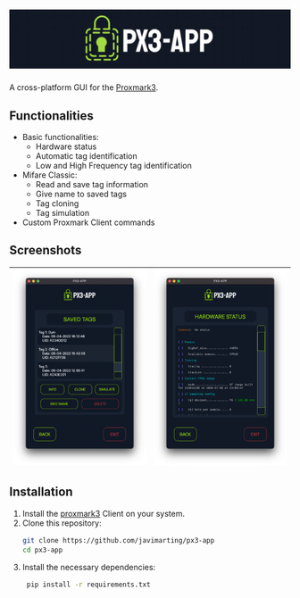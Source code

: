 # ![PX3 APP](data/icons/px3-app-logo-filled-background.png)

A cross-platform GUI for the [Proxmark3](https://github.com/RfidResearchGroup/proxmark3).

## Functionalities

- Basic functionalities:
  - Hardware status
  - Automatic tag identification
  - Low and High Frequency tag identification
- Mifare Classic:
  - Read and save tag information
  - Give name to saved tags
  - Tag cloning
  - Tag simulation
- Custom Proxmark Client commands

## Screenshots

| ![px3-app saved tags](data/screenshots/px3-app-saved-tags-2.png) | ![px3-app example](data/screenshots/px3-app-example.png) |
|------------------------------------------------------------------|----------------------------------------------------------|

## Installation

1. Install the [proxmark3](https://github.com/RfidResearchGroup/proxmark3) Client on your system.
2. Clone this repository:
   ```bash
   git clone https://github.com/javimarting/px3-app
   cd px3-app
   ```
3. Install the necessary dependencies:
   ```bash
    pip install -r requirements.txt
    ```



    